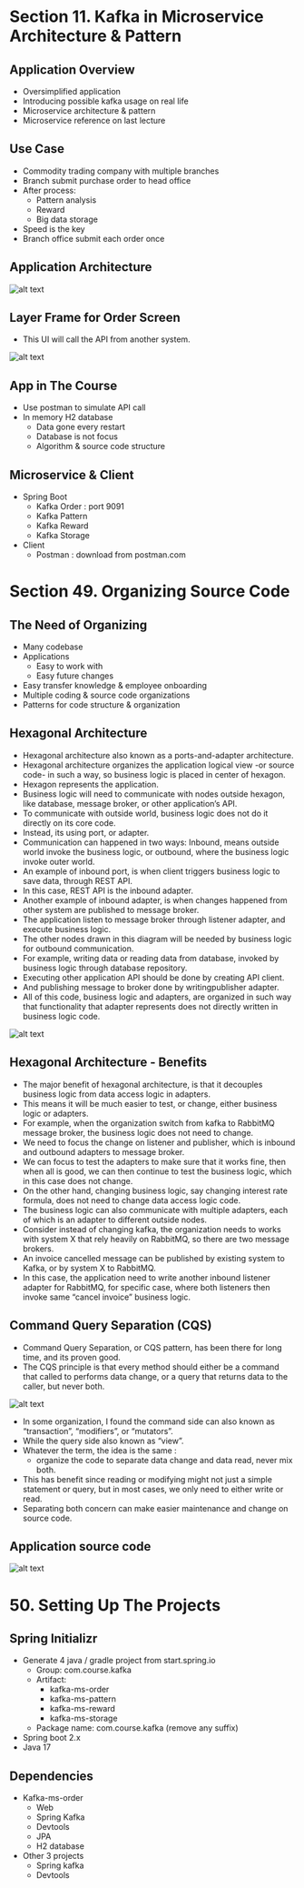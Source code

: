 # Section 11.  Kafka in Microservice Architecture & Pattern

## Application Overview

- Oversimplified application 
- Introducing possible kafka usage on real life
- Microservice architecture & pattern
- Microservice reference on last lecture

## Use Case

- Commodity trading company with multiple branches
- Branch submit purchase order to head office 
- After process:
  - Pattern analysis
  - Reward
  - Big data storage
- Speed is the key
- Branch office submit each order once

## Application Architecture

![alt text](https://github.com/marodrigues20/udemy_java/blob/main/JavaSpring%26ApacheKafkaBootcamp-BasicToComplete/Sections/Section-11/pic_1.png?raw=true)

## Layer Frame for Order Screen

- This UI will call the API from another system.

![alt text](https://github.com/marodrigues20/udemy_java/blob/main/JavaSpring%26ApacheKafkaBootcamp-BasicToComplete/Sections/Section-11/pic_2.png?raw=true)


## App in The Course

- Use postman to simulate API call
- In memory H2 database
  - Data gone every restart
  - Database is not focus
  - Algorithm & source code structure

## Microservice & Client

- Spring Boot
  - Kafka Order : port 9091
  - Kafka Pattern
  - Kafka Reward
  - Kafka Storage
- Client
  - Postman : download from postman.com


# Section 49. Organizing Source Code

## The Need of Organizing

- Many codebase
- Applications
  - Easy to work with
  - Easy future changes
- Easy transfer knowledge & employee onboarding
- Multiple coding & source code organizations
- Patterns for code structure & organization

## Hexagonal Architecture

- Hexagonal architecture also known as a ports-and-adapter architecture.
- Hexagonal architecture organizes the application logical view -or source code- in such a way, so business logic is placed in center of hexagon.
- Hexagon represents the application.
- Business logic will need to communicate with nodes outside hexagon, like database, message broker, or other application’s API.
- To communicate with outside world, business logic does not do it directly on its core code.
- Instead, its using port, or adapter.
- Communication can happened in two ways: Inbound, means outside world invoke the business logic, or outbound, where the business logic invoke outer world.
- An example of inbound port, is when client triggers business logic to save data, through REST API.
- In this case, REST API is the inbound adapter.
- Another example of inbound adapter, is when changes happened from other system are published to message broker.
- The application listen to message broker through listener adapter, and execute business logic.
- The other nodes drawn in this diagram will be needed by business logic for outbound communication.
- For example, writing data or reading data from database, invoked by business logic through database repository.
- Executing other application API should be done by creating API client.
- And publishing message to broker done by writingpublisher adapter.
- All of this code, business logic and adapters, are organized in such way that functionality that adapter represents does not directly written in business logic code.


![alt text](https://github.com/marodrigues20/udemy_java/blob/main/JavaSpring%26ApacheKafkaBootcamp-BasicToComplete/Sections/Section-11/pic_3.png?raw=true)

## Hexagonal Architecture - Benefits

- The major benefit of hexagonal architecture, is that it decouples business logic from data access logic in adapters.
- This means it will be much easier to test, or change, either business logic or adapters.
- For example, when the organization switch from kafka to RabbitMQ message broker, the business logic does not need to change.
- We need to focus the change on listener and publisher, which is inbound and outbound adapters to message broker.
- We can focus to test the adapters to make sure that it works fine, then when all is good, we can then continue to test the business logic, which in this case does not change.
- On the other hand, changing business logic, say changing interest rate formula, does not need to change data access logic code.
- The business logic can also communicate with multiple adapters, each of which is an adapter to different outside nodes.
- Consider instead of changing kafka, the organization needs to works with system X that rely heavily on RabbitMQ, so there are two message brokers.
- An invoice cancelled message can be published by existing system to Kafka, or by system X to RabbitMQ.
- In this case, the application need to write another inbound listener adapter for RabbitMQ, for specific case, where both listeners then invoke same “cancel invoice” business logic.

## Command Query Separation (CQS)

- Command Query Separation, or CQS pattern, has been there for long time, and its proven good.
- The CQS principle is that every method should either be a command that called to performs data change, or a query that returns data to the caller, but never both.

![alt text](https://github.com/marodrigues20/udemy_java/blob/main/JavaSpring%26ApacheKafkaBootcamp-BasicToComplete/Sections/Section-11/Pic_4.png?raw=true)

- In some organization, I found the command side can also known as “transaction”, “modifiers”, or “mutators”.
- While the query side also known as “view”.
- Whatever the term, the idea is the same :
  - organize the code to separate data change and data read, never mix both.
- This has benefit since reading or modifying might not just a simple statement or query, but in most cases, we only need to either write or read.
- Separating both concern can make easier maintenance and change on source code.

## Application source code

![alt text](https://github.com/marodrigues20/udemy_java/blob/main/JavaSpring%26ApacheKafkaBootcamp-BasicToComplete/Sections/Section-11/Pic_05.png?raw=true)


# 50. Setting Up The Projects

## Spring Initializr

- Generate 4 java / gradle project from start.spring.io
  - Group: com.course.kafka
  - Artifact: 
    - kafka-ms-order
    - kafka-ms-pattern
    - kafka-ms-reward
    - kafka-ms-storage
  - Package name: com.course.kafka (remove any suffix)
- Spring boot 2.x
- Java 17

## Dependencies

- Kafka-ms-order
  - Web
  - Spring Kafka
  - Devtools
  - JPA
  - H2 database
- Other 3 projects
  - Spring kafka
  - Devtools
